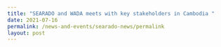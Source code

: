 ```yaml
---
title: "SEARADO and WADA meets with key stakeholders in Cambodia "
date: 2021-07-16
permalink: /news-and-events/searado-news/permalink
layout: post
---
```

